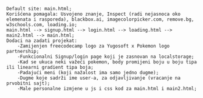 	Default site: main.html;
	Korišćena pomagala: Usvojeno znanje, Inspect (radi nejasnoca oko elemenata i rasporeda), blackbox.ai, imagecolorpicker.com, remove.bg, w3schools.com, loading.io;
	main.html --> signup.html --> login.html --> loading.html --> main2.html --> main.html;
	Dodaci na zadati projekat:
		-Zamijenjen freecodecamp logo za Yugosoft x Pokemon logo partnership;
		-Funkcionalni Signup/login page koji je zasnovan na localstorage;
		-Kad se ukuca neki važeći pokemon, body promijeni boju u boju tipa ili linearni gradient tipa boja;
		-Padajući meni (koji nažalost ima samo jedno dugme);
		-Dugme koje sadrži ime user-a, za odjavljivanje (vracanje na prvobitni sajt);
		-Male personalne izmjene u js i css kod za main.html i main2.html;
